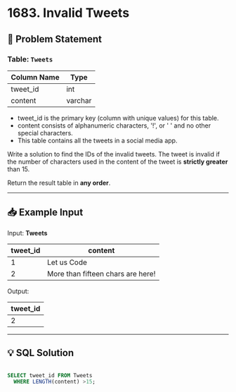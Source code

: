 # 1683. Invalid Tweets

## 📝 Problem Statement

### Table: `Tweets`

| Column Name    | Type    |
|----------------|---------|
| tweet_id       | int     |
| content        | varchar |

 - tweet_id is the primary key (column with unique values) for this table.
 - content consists of alphanumeric characters, '!', or ' ' and no other special characters.
 - This table contains all the tweets in a social media app.

 Write a solution to find the IDs of the invalid tweets. The tweet is invalid if the number of characters used in the content of the tweet is **strictly greater**  than 15.

 Return the result table in **any order**.

---

## 📥 Example Input

Input: **Tweets**

| tweet_id | content                           |
|----------|-----------------------------------|
| 1        | Let us Code                       |
| 2        | More than fifteen chars are here! |


Output: 

| tweet_id |
|----------|
| 2        |
---

## 💡 SQL Solution

```sql

SELECT tweet_id FROM Tweets 
  WHERE LENGTH(content) >15;
